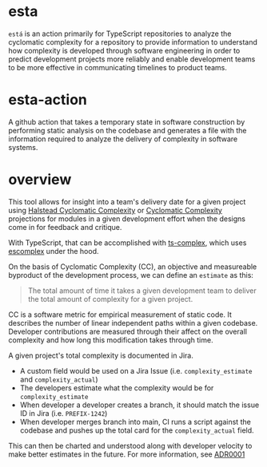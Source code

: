 # esta

`está` is an action primarily for TypeScript repositories to analyze the cyclomatic complexity for a repository to provide information to understand how complexity is developed through software engineering in order to predict development projects more reliably and enable development teams to be more effective in communicating timelines to product teams.

# esta-action

A github action that takes a temporary state in software construction by performing static analysis on the codebase and generates a file with the information required to analyze the delivery of complexity in software systems.

# overview

This tool allows for insight into a team's delivery date for a given project using [Halstead Cyclomatic Complexity](https://en.wikipedia.org/wiki/Halstead_complexity_measures) or [Cyclomatic Complexity](https://en.wikipedia.org/wiki/Cyclomatic_complexity) projections for modules in a given development effort when the designs come in for feedback and critique.

With TypeScript, that can be accomplished with [ts-complex](https://www.npmjs.com/package/ts-complex), which uses [escomplex](https://github.com/escomplex/complexity-report) under the hood.

On the basis of Cyclomatic Complexity (CC), an objective and measureable byproduct of the development process, we can define an `estimate` as this:

> The total amount of time it takes a given development team to deliver the total amount of complexity for a given project.

CC is a software metric for empirical measurement of static code. It describes the number of linear independent paths within a given codebase. Developer contributions are measured through their affect on the overall complexity and how long this modification takes through time.

A given project's total complexity is documented in Jira.

- A custom field would be used on a Jira Issue (i.e. `complexity_estimate` and `complexity_actual`)
- The developers estimate what the complexity would be for `complexity_estimate`
- When developer a developer creates a branch, it should match the issue ID in Jira (i.e. `PREFIX-1242`)
- When developer merges branch into main, CI runs a script against the codebase and pushes up the total card for the `complexity_actual` field.

This can then be charted and understood along with developer velocity to make better estimates in the future. For more information, see [ADR0001](./docs/architecture/decisions/0001.md)
